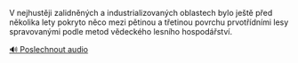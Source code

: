 
V nejhustěji zalidněných a industrializovaných oblastech bylo ještě před několika lety pokryto něco mezi pětinou a třetinou povrchu prvotřídními lesy spravovanými podle metod vědeckého lesního hospodářství.

[🔊 Poslechnout audio](/data/7-paragraphs/audio/chapter_126/para_004-V-nejhustji-zalidnnch-a-industrializovanch-obl.mp3)
